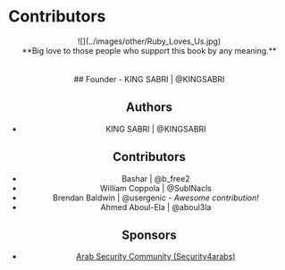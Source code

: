 # Contributors


<center>![](../images/other/Ruby_Loves_Us.jpg)


<center>**Big love to those people who support this book by any meaning.**
<br><br><br>
## Founder
- KING SABRI | @KINGSABRI

## Authors 
- KING SABRI | @KINGSABRI

## Contributors
- Bashar | @b_free2
- William Coppola | @SubINacls
- Brendan Baldwin | @usergenic - *Awesome contribution!*
- Ahmed Aboul-Ela | @aboul3la

## Sponsors
- [Arab Security Community (Security4arabs)][1]


<br><br><br>
---
[1]: http://www.security4arabs.com/

